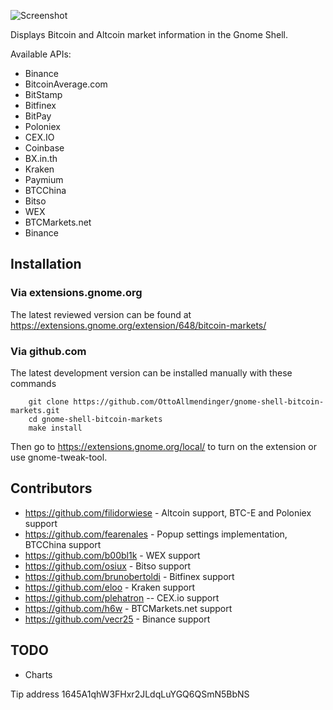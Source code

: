 ![Screenshot](https://github.com/OttoAllmendinger/gnome-shell-bitcoin-markets/blob/master/data/screenshot.png?raw=true)

Displays Bitcoin and Altcoin market information in the Gnome Shell.


Available APIs:

* Binance
* BitcoinAverage.com
* BitStamp
* Bitfinex
* BitPay
* Poloniex
* CEX.IO
* Coinbase
* BX.in.th
* Kraken
* Paymium
* BTCChina
* Bitso
* WEX
* BTCMarkets.net
* Binance


## Installation

### Via extensions.gnome.org

The latest reviewed version can be found at
https://extensions.gnome.org/extension/648/bitcoin-markets/

### Via github.com

The latest development version can be installed manually with these commands

        git clone https://github.com/OttoAllmendinger/gnome-shell-bitcoin-markets.git
        cd gnome-shell-bitcoin-markets
        make install

Then go to https://extensions.gnome.org/local/ to turn on the extension or use
gnome-tweak-tool.


## Contributors

* https://github.com/filidorwiese - Altcoin support, BTC-E and Poloniex support
* https://github.com/fearenales - Popup settings implementation, BTCChina support
* https://github.com/b00bl1k - WEX support
* https://github.com/osiux - Bitso support
* https://github.com/brunobertoldi - Bitfinex support
* https://github.com/eloo - Kraken support
* https://github.com/plehatron -- CEX.io support
* https://github.com/h6w - BTCMarkets.net support
* https://github.com/vecr25 - Binance support

## TODO

* Charts

Tip address 1645A1qhW3FHxr2JLdqLuYGQ6QSmN5BbNS

